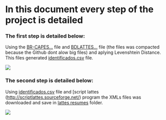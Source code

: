 # In this document every step of the project is detailed

### The first step is detailed below: 

Using the [BR-CAPES...](https://github.com/alexjrns/datamining_lattes_computer_science/blob/master/sucupira_files/BR-CAPES-COLSUCUP-PROG2015-2016-03-01.csv) file and [BDLATTES...](https://github.com/alexjrns/datamining_lattes_computer_science/blob/master/sucupira_files/BDLATTES-17abril2016.rar) file (the files was compacted because the Github dont alow big files) and aplying Levenshtein Distance. This files generated [identificados.csv](https://github.com/alexjrns/datamining_lattes_computer_science/blob/master/stage_files/identificados.csv) file.

![](https://github.com/alexjrns/datamining_lattes_computer_science/blob/master/documents/01_Step.png)

### The second step is detailed below: 

Using [identificados.csv](https://github.com/alexjrns/datamining_lattes_computer_science/blob/master/stage_files/identificados.csv) file and [script lattes (http://scriptlattes.sourceforge.net/) program the XMLs files was downloaded and save in [lattes resumes](https://github.com/alexjrns/datamining_lattes_computer_science/tree/master/lattes_resumes) folder.

![](https://github.com/alexjrns/datamining_lattes_computer_science/blob/master/documents/02_Step.png)
